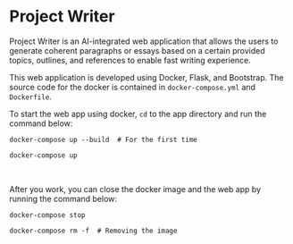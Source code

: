 # Project Writer
Project Writer is an AI-integrated web application that allows the users to generate coherent paragraphs or essays based on a certain provided topics, outlines, and references to enable fast writing experience.

This web application is developed using Docker, Flask, and Bootstrap. The source code for the docker is contained in `docker-compose.yml` and `Dockerfile`.

To start the web app using docker, `cd` to the app directory and run the command below:

    docker-compose up --build  # For the first time

    docker-compose up


<br />

After you work, you can close the docker image and the web app by running the command below:

    docker-compose stop

    docker-compose rm -f  # Removing the image

